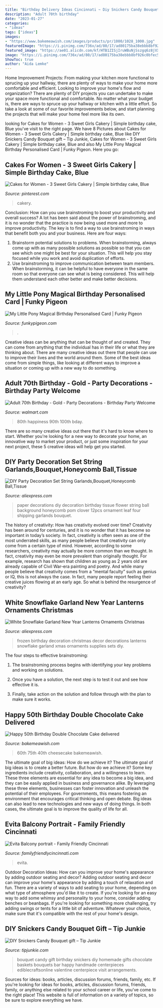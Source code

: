 ```yaml
---
title: "Birthday Delivery Ideas Cincinnati ~ Diy Snickers Candy Bouquet Gift – Tip Junkie"
description: "Adult 70th birthday"
date: "2023-01-27"
categories:
- "ideas"
tags: ["ideas"]
images:
- "https://www.bakemeawish.com/images/products/pr/1000/1028_1000.jpg"
featuredImage: "https://i.pinimg.com/736x/ad/80/17/ad80175ba38ebbb8bf926c0bfec51adc.jpg"
featured_image: "https://ae01.alicdn.com/kf/HTB1ZISjIruWBuNjSszgq6z8jVXaq/White-Snowflake-Garland-New-Year-Lanterns-Ornaments-Christmas-Decoration-Sets-Supplies-Frozen-Birthday-Party-Xmas-Home.jpg"
image: "https://i.pinimg.com/736x/ad/80/17/ad80175ba38ebbb8bf926c0bfec51adc.jpg"
ShowToc: true
author: "Aida Lemke"
---
```



Home Improvement Projects: From making your kitchen more functional to sprucing up your hallway, there are plenty of ways to make your home more comfortable and efficient.
Looking to improve your home's flow and organization? There are plenty of DIY projects you can undertake to make your space more functional and comfortable. No matter what your budget is, there are ways to spruce up your hallway or kitchen with a little effort. So take a look at some of our favorite improvements below, and start planning the projects that will make your home feel more like its own.

	

		
looking for Cakes for Women - 3 Sweet Girls Cakery | Simple birthday cake, Blue you've visit to the right page. We have 8 Pictures about Cakes for Women - 3 Sweet Girls Cakery | Simple birthday cake, Blue like DIY Snickers Candy Bouquet gift – Tip Junkie, Cakes for Women - 3 Sweet Girls Cakery | Simple birthday cake, Blue and also My Little Pony Magical Birthday Personalised Card | Funky Pigeon. Here you go:
		
    
## Cakes For Women - 3 Sweet Girls Cakery | Simple Birthday Cake, Blue

<img loading=lazy src="https://i.pinimg.com/736x/ad/80/17/ad80175ba38ebbb8bf926c0bfec51adc.jpg" onerror="this.onerror=null;this.src='https://tse4.mm.bing.net/th?id=OIP.7NlgLd5QFWWw0HMR6GKglgHaLH&amp;pid=15.1';" alt="Cakes for Women - 3 Sweet Girls Cakery | Simple birthday cake, Blue">

_Source: pinterest.com_

>cakery. 

	

Conclusion: How can you use brainstroming to boost your productivity and overall success?
A lot has been said about the power of brainstroming, and it is no wonder that the practice is now being used more and more to improve productivity. The key is to find a way to use brainstroming in ways that benefit both you and your business. Here are four ways: 
1. Brainstorm potential solutions to problems. When brainstorming, always come up with as many possible solutions as possible so that you can see which one might be best for your situation. This will help you stay focused while you work and avoid duplication of efforts. 
2. Use brainstroming to improve communication between team members. When brainstorming, it can be helpful to have everyone in the same room so that everyone can see what is being considered. This will help them understand each other better and make better decisions. 

    
## My Little Pony Magical Birthday Personalised Card | Funky Pigeon

<img loading=lazy src="https://www.funkypigeon.com/uimg/external04/card_bday17_danilo_mlp_pmp03_p.jpg?w=284" onerror="this.onerror=null;this.src='https://tse1.mm.bing.net/th?id=OIP.iNVwto3TsVMeC-1BOyY_DwAAAA&amp;pid=15.1';" alt="My Little Pony Magical Birthday Personalised Card | Funky Pigeon">

_Source: funkypigeon.com_

>. 

	

Creative ideas can be anything that can be thought of and created. They can come from anything that the individual has in their life or what they are thinking about. There are many creative ideas out there that people can use to improve their lives and the world around them. Some of the best ideas come from simple things, like looking at different ways to improve a situation or coming up with a new way to do something.

    
## Adult 70th Birthday - Gold - Party Decorations - Birthday Party Welcome

<img loading=lazy src="https://i5.walmartimages.com/asr/1b36a968-e377-4407-a89e-ef7ef3f4c7b0.d79dee28b4ba01875ba06e2a25b2fbc3.jpeg" onerror="this.onerror=null;this.src='https://tse2.mm.bing.net/th?id=OIP.s1iy4TLn9zGdU6eLfMk1VwHaHa&amp;pid=15.1';" alt="Adult 70th Birthday - Gold - Party Decorations - Birthday Party Welcome">

_Source: walmart.com_

>80th happiness 90th 100th bday. 

	

There are so many creative ideas out there that it's hard to know where to start. Whether you're looking for a new way to decorate your home, an innovative way to market your product, or just some inspiration for your next project, these 5 creative ideas will help get you started.

    
## DIY Party Decoration Set String Garlands,Bouquet,Honeycomb Ball,Tissue

<img loading=lazy src="https://ae01.alicdn.com/kf/HTB1iJ9zRpXXXXaiXFXXq6xXFXXX2/DIY-Party-Decoration-Set-String-Garlands-Bouquet-Honeycomb-Ball-Tissue-Paper-Pom-Pom-Wedding-Background-Decorations.jpg" onerror="this.onerror=null;this.src='https://tse1.mm.bing.net/th?id=OIP.wHGtqubnAOMbm-S8a2CDDgHaHa&amp;pid=15.1';" alt="DIY Party Decoration Set String Garlands,Bouquet,Honeycomb Ball,Tissue">

_Source: aliexpress.com_

>paper decorations diy decoration birthday tissue flower string ball background honeycomb pom clover 12pcs ornament leaf four shipping garlands bouquet. 

	

The history of creativity: How has creativity evolved over time?
Creativity has been around for centuries, and it is no wonder that it has become so important in today’s society. In fact, creativity is often seen as one of the most underrated skills, as many people believe that creativity can only come from a certain type of mind. However, according to some researchers, creativity may actually be more common than we thought. In fact, creativity may even be more prevalent than originally thought. For example, research has shown that children as young as 2 years old are already capable of Civil War-era painting and poetry. And while many people believe that creativity comes from a “mental faculty” such as genius or IQ, this is not always the case. In fact, many people report feeling their creative juices flowing at an early age. So what is behind the resurgence of creativity?

    
## White Snowflake Garland New Year Lanterns Ornaments Christmas

<img loading=lazy src="https://ae01.alicdn.com/kf/HTB1ZISjIruWBuNjSszgq6z8jVXaq/White-Snowflake-Garland-New-Year-Lanterns-Ornaments-Christmas-Decoration-Sets-Supplies-Frozen-Birthday-Party-Xmas-Home.jpg" onerror="this.onerror=null;this.src='https://tse1.mm.bing.net/th?id=OIP.RaSO7wFJ63EA2ThlntIYxQHaHa&amp;pid=15.1';" alt="White Snowflake Garland New Year Lanterns Ornaments Christmas">

_Source: aliexpress.com_

>frozen birthday decoration christmas decor decorations lanterns snowflake garland xmas ornaments supplies sets diy. 

	

The four steps to effective brainstroming:
1. The brainstroming process begins with identifying your key problems and working on solutions.
2. Once you have a solution, the next step is to test it out and see how effective it is.

3. Finally, take action on the solution and follow through with the plan to make sure it works.

    
## Happy 50th Birthday Double Chocolate Cake Delivered

<img loading=lazy src="https://www.bakemeawish.com/images/products/pr/1000/1028_1000.jpg" onerror="this.onerror=null;this.src='https://tse2.mm.bing.net/th?id=OIP.mJcrJSxOGehKVUVIZ8f8KQHaHa&amp;pid=15.1';" alt="Happy 50th Birthday Double Chocolate Cake delivered">

_Source: bakemeawish.com_

>60th 75th 40th cheesecake bakemeawish. 

	

The ultimate goal of big ideas: How do we achieve it?
The ultimate goal of big ideas is to create a better future. But how do we achieve it? Some key ingredients include creativity, collaboration, and a willingness to learn. These three elements are essential for any idea to become a big idea, and they can be easily applied in business and governance alike. By leveraging these three elements, businesses can foster innovation and unleash the potential of their employees. For governments, this means fostering an environment that encourages critical thinking and open debate. Big ideas can also lead to new technologies and new ways of doing things. In both cases, the ultimate goal is to improve the quality of life for all.

    
## Evita Balcony Portrait - Family Friendly Cincinnati

<img loading=lazy src="http://www.familyfriendlycincinnati.com/wp-content/uploads/2014/02/Evita-Balcony-portrait.jpg" onerror="this.onerror=null;this.src='https://tse2.mm.bing.net/th?id=OIP.X5URncrYQBwr4yg8CboGfgAAAA&amp;pid=15.1';" alt="Evita Balcony portrait - Family Friendly Cincinnati">

_Source: familyfriendlycincinnati.com_

>evita. 

	

Outdoor Decoration Ideas: How can you improve your home's appearance by adding outdoor seating and decor?
Adding outdoor seating and decor can improve your home's appearance by adding a touch of relaxation and fun. There are a variety of ways to add seating to your home, depending on what type of atmosphere you'd like it to create. If you're looking for an easy way to add some whimsy and personality to your home, consider adding benches or beanbags. If you're looking for something more challenging, try adding swings or tents for a little bit of adventure. Whatever your choice, make sure that it's compatible with the rest of your home's design.

    
## DIY Snickers Candy Bouquet Gift – Tip Junkie

<img loading=lazy src="https://cdn.tipjunkie.com/wp-content/uploads/2014/10/homemade-birthday-gift.jpg" onerror="this.onerror=null;this.src='https://tse4.mm.bing.net/th?id=OIP.07LCF5KAyADMieUHukgIeAAAAA&amp;pid=15.1';" alt="DIY Snickers Candy Bouquet gift – Tip Junkie">

_Source: tipjunkie.com_

>bouquet candy gift birthday snickers diy homemade gifts chocolate baskets bouquets bar happy handmade centerpieces ediblecraftsonline valentine centerpiece visit arrangements. 

	

Sources for ideas: books, articles, discussion forums, friends, family, etc.
If you're looking for ideas for books, articles, discussion forums, friends, family, or anything else related to your school career or life, you've come to the right place! This website is full of information on a variety of topics, so be sure to explore everything we have.

